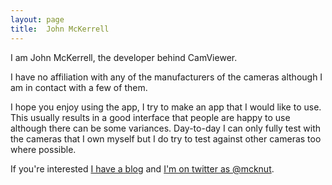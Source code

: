 ```yaml
---
layout: page
title:  John McKerrell
---
```


I am John McKerrell, the developer behind CamViewer.

I have no affiliation with any of the manufacturers of the cameras although I am in contact with a few of them.

I hope you enjoy using the app, I try to make an app that I would like to use. This usually results in a good interface that people are happy to use although there can be some variances. Day-to-day I can only fully test with the cameras that I own myself but I do try to test against other cameras too where possible.

If you're interested [I have a blog](http://johnmckerrell.com/) and [I'm on twitter as @mcknut](http://twitter.com/mcknut). 
